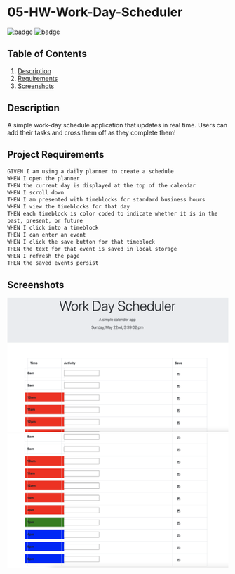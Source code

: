 # 05-HW-Work-Day-Scheduler

 ![badge](https://img.shields.io/badge/license-MIT-brightgreen)
 ![badge](https://img.shields.io/github/languages/count/AJLosey/trivia-database)

   ## Table of Contents
  1. [Description](#description)
  2. [Requirements](#project-requirements)
  3. [Screenshots](#screenshots)

  ## Description
  A simple work-day schedule application that updates in real time. Users can add their tasks and cross them off as they complete them!


  ## Project Requirements
    GIVEN I am using a daily planner to create a schedule
    WHEN I open the planner
    THEN the current day is displayed at the top of the calendar
    WHEN I scroll down
    THEN I am presented with timeblocks for standard business hours
    WHEN I view the timeblocks for that day
    THEN each timeblock is color coded to indicate whether it is in the past, present, or future
    WHEN I click into a timeblock
    THEN I can enter an event
    WHEN I click the save button for that timeblock
    THEN the text for that event is saved in local storage
    WHEN I refresh the page
    THEN the saved events persist

## Screenshots
  ![screenshot](./assets/images/hw5(1).png) 
  ![screenshot](./assets/images/hw5(2).png)
